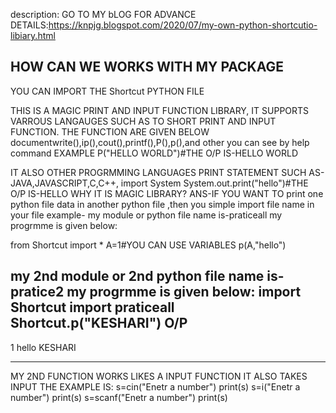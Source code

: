 description:
GO TO MY bLOG FOR ADVANCE DETAILS:https://knpjg.blogspot.com/2020/07/my-own-python-shortcutio-libiary.html

HOW CAN WE WORKS WITH MY PACKAGE
-------------
YOU CAN IMPORT THE Shortcut PYTHON FILE

THIS IS A MAGIC PRINT AND INPUT FUNCTION LIBRARY, IT SUPPORTS VARROUS LANGAUGES SUCH AS TO SHORT PRINT AND INPUT FUNCTION.
THE FUNCTION ARE GIVEN BELOW
documentwrite(),ip(),cout(),printf(),P(),p(),and other you can see by help command 
EXAMPLE
P("HELLO WORLD")#THE O/P IS-HELLO WORLD

IT ALSO OTHER  PROGRMMING LANGUAGES PRINT STATEMENT
SUCH AS-JAVA,JAVASCRIPT,C,C++,
import System
System.out.print("hello")#THE O/P IS-HELLO 
WHY IT IS MAGIC LIBRARY?
ANS-IF YOU WANT TO print one python file data in another python file ,then you simple import file name in your file
example-
my module or python file name is-praticeall
my progrmme is given below:

from Shortcut import *
A=1#YOU CAN USE VARIABLES
p(A,"hello")

my 2nd module or 2nd python file name is-pratice2
my progrmme is given below:
import Shortcut
import praticeall
Shortcut.p("KESHARI")
O/P
----
1 hello 
KESHARI

------------------------------------------------------------------
MY 2ND FUNCTION WORKS LIKES A INPUT FUNCTION 
IT ALSO TAKES INPUT 
THE EXAMPLE IS:
s=cin("Enetr a number")
print(s)
s=i("Enetr a number")
print(s)
s=scanf("Enetr a number")
print(s)